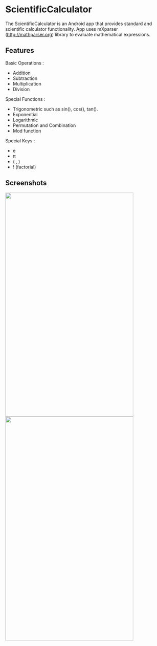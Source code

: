 # ScientificCalculator

The ScientificCalculator is an Android app that provides standard and scientific calculator functionality.
App uses mXparser (http://mathparser.org) library to evaluate mathematical expressions.

## Features

Basic Operations :

- Addition
- Subtraction
- Multiplication
- Division

Special Functions :

- Trigonometric such as sin(), cos(), tan().
- Exponential
- Logarithmic
- Permutation and Combination
- Mod function

Special Keys :

- e
- π
- ( , )
- ! (factorial)

## Screenshots

<img src="https://user-images.githubusercontent.com/115719989/209432527-2a3b99ae-0db6-474d-ad15-b78ad6f811e5.jpg" width="400" height="700">
<img src="https://user-images.githubusercontent.com/115719989/209432542-5e37785f-d952-442a-8dd2-4b3d80c000fb.jpg" width="400" height="700">
